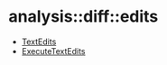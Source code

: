 # analysis::diff::edits


   * [TextEdits](/docs/Library/analysis/diff/edits/TextEdits.md)
   * [ExecuteTextEdits](/docs/Library/analysis/diff/edits/ExecuteTextEdits.md)